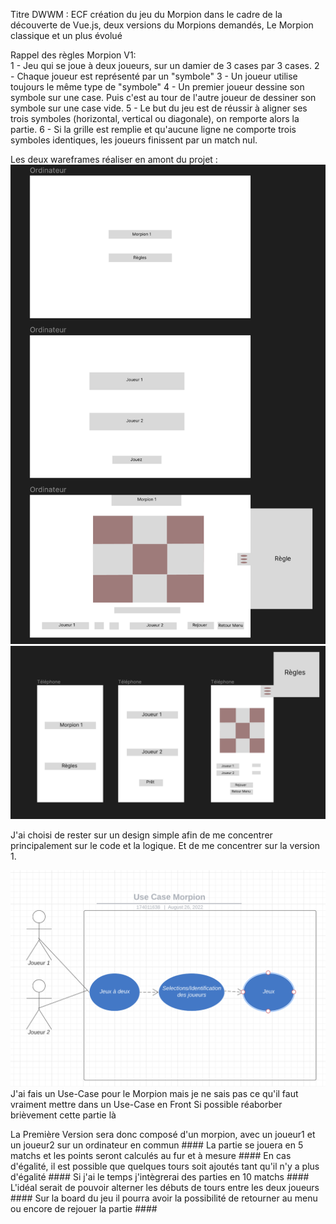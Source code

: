 Titre DWWM : 
ECF création du jeu du Morpion dans le cadre de la découverte de Vue.js, deux versions du Morpions demandés,
Le Morpion classique et un plus évolué 

Rappel des règles Morpion V1:  
1 - Jeu qui se joue à deux joueurs, sur un damier de 3 cases par 3 cases.
2 - Chaque joueur est représenté par un "symbole"
3 - Un joueur utilise toujours le même type de "symbole"
4 - Un premier joueur dessine son symbole sur une case. Puis c'est au tour de l'autre joueur de dessiner son symbole sur une case vide.
5 - Le but du jeu est de réussir à aligner ses trois symboles (horizontal, vertical ou diagonale), on remporte alors la partie.
6 - Si la grille est remplie et qu'aucune ligne ne comporte trois symboles identiques, les joueurs finissent par un match nul.

Les deux wareframes réaliser en amont du projet : 
![Alt text](img/wireframe_ordinateur.png "Wireframe ordinateur") 
![Alt text](img/wireframe_telephone.png "Wireframe téléphone") 

J'ai choisi de rester sur un design simple afin de me concentrer principalement sur le code 
et la logique. Et de me concentrer sur la version 1. 


![Alt text](img/use_case_morpion.png "Use Case Morpion") 
J'ai fais un Use-Case pour le Morpion mais je ne sais pas ce qu'il faut vraiment mettre dans un Use-Case en Front 
Si possible réaborber brièvement cette partie là 

La Première Version sera donc composé d'un morpion, avec un joueur1 et un joueur2 sur un ordinateur en commun  ####
La partie se jouera en 5 matchs et les points seront calculés au fur et à mesure  ####
En cas d'égalité, il est possible que quelques tours soit ajoutés tant qu'il n'y a plus d'égalité  ####
Si j'ai le temps j'intègrerai des parties en 10 matchs  ####
L'idéal serait de pouvoir alterner les débuts de tours entre les deux joueurs  ####
Sur la board du jeu il pourra avoir la possibilité de retourner au menu ou encore de rejouer la partie ####